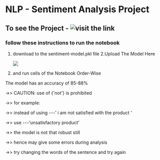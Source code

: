 # NLP - Sentiment Analysis Project 
## To see the Project - ![visit the link](https://colab.research.google.com/drive/1dVFHa3pOqZH21OC1ge4jpVimVU4Fz2yt#forceEdit=true&sandboxMode=true) 
### follow these instructions to run the notebook
1. download to the sentiment-model.pkl file 
2.Upload The Model Here 
    
    ![](https://user-images.githubusercontent.com/60971003/113472023-d9c01880-947d-11eb-8cc3-0e89fcb717da.png)

3. and run cells of the Notebook Order-Wise

The model has an accuracy of 85-88% 

->> CAUTION: use of {'not'} is prohibited 

->> for example:

->> instead of using ---' i am not satisfied with the product '

->>             use  ---'unsatisfactory product'

->>  the model is not that robust still

->> hence may give some errors during analysis 

->> try changing the words of the sentence and try again
